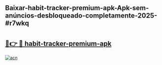 ## Baixar-habit-tracker-premium-apk-Apk-sem-anúncios-desbloqueado-completamente-2025-#r7wkq

# <h2><a href="https://ainizakaria.my?title=habit-tracker-premium-apk&ref=20M">🔗👉 🔴 habit-tracker-premium-apk</a></h2>

[![acn](https://github.com/user-attachments/assets/0f9c940e-d8b0-45ae-aac7-cd30a18b3e1c)](https://ainizakaria.my?title=habit-tracker-premium-apk&ref=20M)

